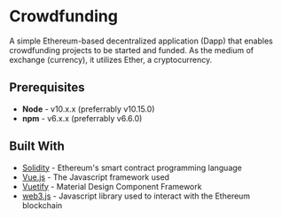 # Crowdfunding

A simple Ethereum-based decentralized application (Dapp) that enables crowdfunding projects to be started and funded. As the medium of exchange (currency), it utilizes Ether, a cryptocurrency.

## Prerequisites

- **Node** - v10.x.x (preferrably v10.15.0)
- **npm** - v6.x.x (preferrably v6.6.0)

## Built With

- [Solidity](https://solidity.readthedocs.io/en/v0.5.2/) - Ethereum's smart contract programming language
- [Vue.js](https://vuejs.org/) - The Javascript framework used
- [Vuetify](https://vuetifyjs.com/en/) - Material Design Component Framework
- [web3.js](https://github.com/ethereum/web3.js/) - Javascript library used to interact with the Ethereum blockchain
